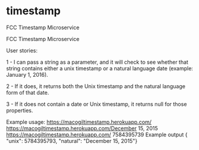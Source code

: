 # timestamp
FCC Timestamp Microservice

FCC Timestamp Microservice

User stories:

1 - I can pass a string as a parameter, and it will check to see whether that string contains either a unix timestamp or a natural language date (example: January 1, 2016).

2 - If it does, it returns both the Unix timestamp and the natural language form of that date.

3 - If it does not contain a date or Unix timestamp, it returns null for those properties.

Example usage:
https://macogiltimestamp.herokuapp.com/
https://macogiltimestamp.herokuapp.com/December 15, 2015
https://macogiltimestamp.herokuapp.com/ 7584395739
Example output
{ "unix": 5784395793, "natural": "December 15, 2015"}
